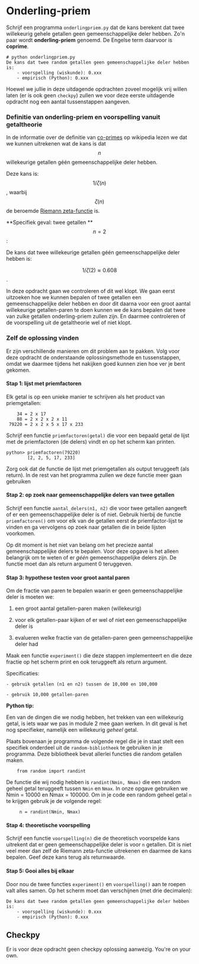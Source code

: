 # Onderling-priem

Schrijf een programma `onderlingpriem.py` dat de kans berekent dat twee willekeurig gehele getallen geen gemeenschappelijke deler hebben. Zo'n paar wordt **onderling-priem** genoemd. De Engelse term daarvoor is **coprime**.

    # python onderlingpriem.py
    De kans dat twee random getallen geen gemeenschappelijke deler hebben is:
        - voorspelling (wiskunde): 0.xxx
	    - empirisch (Python): 0.xxx 

Hoewel we jullie in deze uitdagende opdrachten zoveel mogelijk vrij willen laten (er is ook geen `checkpy`) zullen we voor deze eerste uitdagende opdracht nog een aantal tussenstappen aangeven. 

### Definitie van onderling-priem en voorspelling vanuit getaltheorie
	    
In de informatie over de definitie van [co-primes](https://en.wikipedia.org/wiki/Coprime_integers) op wikipedia lezen we dat we kunnen uitrekenen wat de kans is dat $$n$$ willekeurige getallen géén gemeenschappelijke deler hebben. 

Deze kans is: $$1/\zeta(n)$$, waarbij $$\zeta(n)$$ de beroemde [Riemann zeta-functie](https://en.wikipedia.org/wiki/Riemann_zeta_function) is.

**Specifiek geval: twee getallen ** $$n=2$$:

De kans dat twee willekeurige getallen géén gemeenschappelijke deler hebben is: 

$$1/\zeta(2) \approx 0.608$$.

In deze opdracht gaan we controleren of dit wel klopt. We gaan eerst uitzoeken hoe we kunnen bepalen of twee getallen een gemeenschappelijke deler hebben en door dit daarna voor een groot aantal willekeurige getallen-paren te doen kunnen we de kans bepalen dat twee van zulke getallen onderling-priem zullen zijn. En daarmee controleren of de voorspelling uit de getaltheorie wel of niet klopt.

### Zelf de oplossing vinden

Er zijn verschillende manieren om dit problem aan te pakken. Volg voor deze opdracht de onderstaande oplossingsmethode en tussenstappen, omdat we daarmee tijdens het nakijken goed kunnen zien hoe ver je bent gekomen.

#### Stap 1: lijst met priemfactoren

Elk getal is op een unieke manier te schrijven als het product van priemgetallen:

        34 = 2 x 17
        88 = 2 x 2 x 2 x 11
     79220 = 2 x 2 x 5 x 17 x 233

Schrijf een functie `priemfactoren(getal)` die voor een bepaald getal de lijst met de priemfactoren (de delers) vindt en op het scherm kan printen.

    python> priemfactoren(79220)
            [2, 2, 5, 17, 233]

Zorg ook dat de functie de lijst met priemgetallen als output teruggeeft (als return). In de rest van het programma zullen we deze functie meer gaan gebruiken
 
#### Stap 2: op zoek naar gemeenschappelijke delers van twee getallen

Schrijf een functie `aantal_delers(n1, n2)` die voor twee getallen aangeeft of er een gemeenschappelijke deler is of niet. Gebruik hierbij de functie `priemfactoren()` om voor elk van de getallen eerst de priemfactor-lijst te vinden en ga vervolgens op zoek naar getallen die in beide lijsten voorkomen.

Op dit moment is het niet van belang om het precieze aantal gemeenschappelijke delers te bepalen. Voor deze opgave is het alleen belangrijk om te weten of er *géén* gemeenschappelijke delers zijn. De functie moet dan als return argument 0 teruggeven.

#### Stap 3: hypothese testen voor groot aantal paren

Om de fractie van paren te bepalen waarin er geen gemeenschappelijke deler is moeten we:

   1. een groot aantal getallen-paren maken (willekeurig)

   2. voor elk getallen-paar kijken of er wel of niet een gemeenschappelijke deler is

   3. evalueren welke fractie van de getallen-paren geen gemeenschappelijke deler had  

Maak een functie `experiment()` die deze stappen implementeert en die deze fractie op het scherm print en ook teruggeeft als return argument.

Specificaties:

    - gebruik getallen (n1 en n2) tussen de 10,000 en 100,000

    - gebruik 10,000 getallen-paren


**Python tip:**

Een van de dingen die we nodig hebben, het trekken van een willekeurig getal, is iets waar we pas in module 2 mee gaan werken. In dit geval is het nog specifieker, namelijk een willekeurig *geheel* getal. 

Plaats bovenaan je programma de volgende regel die je in staat stelt een specifiek onderdeel uit de `random-bibliotheek` te gebruiken in je programma. Deze bibliotheek bevat allerlei functies die random getallen maken.
 
        from random import randint
        
De functie die wij nodig hebben is `randint(Nmin, Nmax)` die een random geheel getal teruggeeft tussen `Nmin` en `Nmax`. In onze opgave gebruiken we Nmin = 10000 en Nmax = 100000. Om in je code een random geheel getal `n` te krijgen gebruik je de volgende regel: 

         n = randint(Nmin, Nmax)        
        

#### Stap 4: theoretische voorspelling

Schrijf een functie `voorspelling(n)` die de theoretisch voorspelde kans uitrekent dat er geen gemeenschappelijke deler is voor `n` getallen. Dit is niet veel meer dan zelf de Riemann zeta-functie uitrekenen en daarmee de kans bepalen. Geef deze kans terug als returnwaarde.

#### Stap 5: Gooi alles bij elkaar

Door nou de twee functies `experiment()` en `voorspelling()` aan te roepen valt alles samen. Op het scherm moet dan verschijnen (met drie decimalen):

    De kans dat twee random getallen geen gemeenschappelijke deler hebben is:
        - voorspelling (wiskunde): 0.xxx 
        - empirisch (Python): 0.xxx

## Checkpy

Er is voor deze opdracht geen checkpy oplossing aanwezig. You're on your own.
